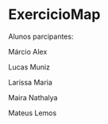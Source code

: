 # ExercicioMap

Alunos parcipantes: 

<p>Márcio Alex</p>
<p>Lucas Muniz</p>
<p>Larissa Maria</p>
<p>Maira Nathalya</p>
<p>Mateus Lemos</p>
